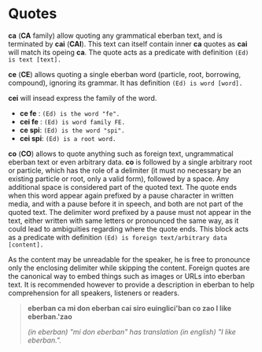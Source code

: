 # Quotes

__ca__ (__CA__ family) allow quoting any grammatical eberban text, and is
terminated by __cai__ (__CAI__). This text can itself contain inner __ca__
quotes as __cai__ will match its opeing __ca__. The quote acts as a predicate
with definition `(Ed) is text [text].`

__ce__ (__CE__) allows quoting a single eberban word (particle, root, borrowing,
compound), ignoring its grammar. It has definition `(Ed) is word [word].`

__cei__ will insead express the family of the word.

- __ce fe__ : `(Ed) is the word "fe".`
- __cei fe__ : `(Ed) is word family FE.`
- __ce spi__: `(Ed) is the word "spi".`
- __cei spi__: `(Ed) is a root word.`

__co__ (__CO__) allows to quote anything such as foreign text, ungrammatical
eberban text or even arbitrary data. __co__ is followed by a single arbitrary
root or particle, which has the role of a delimiter (it must no necessary be an
existing particle or root, only a valid form), followed by a space. Any
additional space is considered part of the quoted text. The quote ends when this
word appear again prefixed by a pause character in written media, and with a
pause before it in speech, and both are not part of the quoted text. The
delimiter word prefixed by a pause must not appear in the text, either written
with same letters or pronounced the same way, as it could lead to ambiguities
regarding where the quote ends. This block acts as a predicate with definition
`(Ed) is foreign text/arbitrary data [content].`

As the content may be unreadable for the speaker, he is free to pronounce
only the enclosing delimiter while skipping the content. Foreign quotes are
the canonical way to embed things such as images or URLs into eberban text.
It is recommended however to provide a description in eberban to help
comprehension for all speakers, listeners or readers.

> __eberban ca mi don eberban cai siro euinglici'ban co
> zao I like eberban.'zao__ 
> 
> _(in eberban) "mi don eberban" has translation (in english)
> "I like eberban."._
